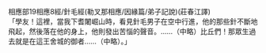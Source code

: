 相應部19相應8經/針毛經(勒叉那相應/因緣篇/弟子記說)(莊春江譯)  
「學友！這裡，當我下耆闍崛山時，看見針毛男子在空中行進，他的那些針不斷地飛起，然後落在他的身上，他則發出苦惱的聲音。……（中略）比丘們！那眾生過去就是在這王舍城的御者……（中略）。」  
  
  
